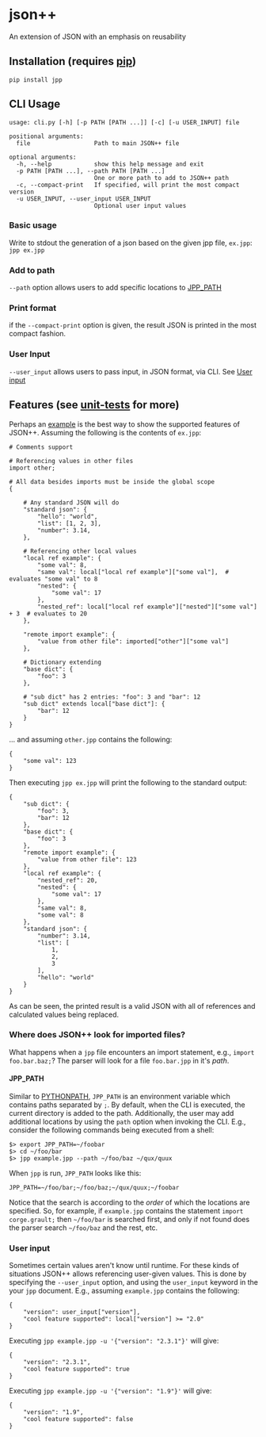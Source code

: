 # json++
An extension of JSON with an emphasis on reusability 
## Installation (requires [pip](https://pypi.python.org/pypi/pip))
`pip install jpp`
## CLI Usage
```
usage: cli.py [-h] [-p PATH [PATH ...]] [-c] [-u USER_INPUT] file

positional arguments:
  file                  Path to main JSON++ file

optional arguments:
  -h, --help            show this help message and exit
  -p PATH [PATH ...], --path PATH [PATH ...]
                        One or more path to add to JSON++ path
  -c, --compact-print   If specified, will print the most compact version
  -u USER_INPUT, --user_input USER_INPUT
                        Optional user input values
```
### Basic usage
Write to stdout the generation of a json based on the given jpp file, `ex.jpp`:
`jpp ex.jpp`
### Add to path
`--path` option allows users to add specific locations to [JPP_PATH](#JPP_PATH)
### Print format
if the `--compact-print` option is given, the result JSON is printed in the most compact fashion.
### User Input
`--user_input` allows users to pass input, in JSON format, via CLI. See [User input](#User-input)
## Features (see [unit-tests](jpp/parser/unit_test/parser_ut.py) for more)   
Perhaps an [example](examples) is the best way to show the supported features of JSON++.  Assuming the following is the contents of `ex.jpp`:
```
# Comments support

# Referencing values in other files
import other;

# All data besides imports must be inside the global scope
{

    # Any standard JSON will do
    "standard json": {
        "hello": "world",
        "list": [1, 2, 3],
        "number": 3.14,
    },

    # Referencing other local values
    "local ref example": {
        "some val": 8,
        "same val": local["local ref example"]["some val"],  # evaluates "some val" to 8
        "nested": {
            "some val": 17
        },
        "nested_ref": local["local ref example"]["nested"]["some val"] + 3  # evaluates to 20
    },

    "remote import example": {
        "value from other file": imported["other"]["some val"]
    },

    # Dictionary extending
    "base dict": {
        "foo": 3
    },

    # "sub dict" has 2 entries: "foo": 3 and "bar": 12
    "sub dict" extends local["base dict"]: {
        "bar": 12
    }
}
``` 

... and assuming `other.jpp` contains the following:  
```
{
    "some val": 123
}
```

Then executing `jpp ex.jpp` will print the following to the standard output:
```
{
    "sub dict": {
        "foo": 3,
        "bar": 12
    },
    "base dict": {
        "foo": 3
    },
    "remote import example": {
        "value from other file": 123
    },
    "local ref example": {
        "nested_ref": 20,
        "nested": {
            "some val": 17
        },
        "same val": 8,
        "some val": 8
    },
    "standard json": {
        "number": 3.14,
        "list": [
            1,
            2,
            3
        ],
        "hello": "world"
    }
}
```

As can be seen, the printed result is a valid JSON with all of references and calculated values being replaced. 
### Where does JSON++ look for imported files?
What happens when a `jpp` file encounters an import statement, e.g., `import foo.bar.baz;`?
The parser will look for a file `foo.bar.jpp` in it's _path_.
#### JPP_PATH
Similar to [PYTHONPATH](https://docs.python.org/3/using/cmdline.html#envvar-PYTHONPATH), `JPP_PATH` is an environment variable which contains paths separated by `;`. By default, when the CLI is executed, the current directory is added to the path. Additionally, the user may add additional locations by using the `path` option when invoking the CLI.
E.g., consider the following commands being executed from a shell:
```
$> export JPP_PATH=~/foobar
$> cd ~/foo/bar
$> jpp example.jpp --path ~/foo/baz ~/qux/quux
```
When `jpp` is run, `JPP_PATH` looks like this:
```
JPP_PATH=~/foo/bar;~/foo/baz;~/qux/quux;~/foobar
```
Notice that the search is according to the _order_ of which the locations are specified. So, for example, if `example.jpp` contains the statement `import corge.grault;` then `~/foo/bar` is searched first, and only if not found does the parser search `~/foo/baz` and the rest, etc.
### User input
Sometimes certain values aren't know until runtime. For these kinds of situations JSON++ allows referencing user-given values. This is done by specifying the `--user_input` option, and using the `user_input` keyword in the your `jpp` document. E.g., assuming `example.jpp` contains the following:
```
{
    "version": user_input["version"],
    "cool feature supported": local["version"] >= "2.0"
}
```
Executing `jpp example.jpp -u '{"version": "2.3.1"}'` will give:
```
{
    "version": "2.3.1",
    "cool feature supported": true
}
```
Executing `jpp example.jpp -u '{"version": "1.9"}'` will give:
```
{
    "version": "1.9",
    "cool feature supported": false
}
```